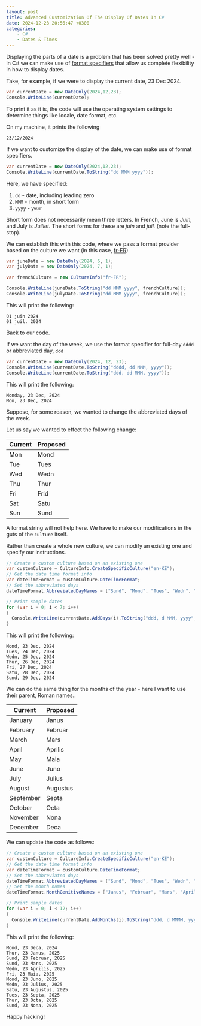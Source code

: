 ```yaml
---
layout: post
title: Advanced Customization Of The Display Of Dates In C#
date: 2024-12-23 20:56:47 +0300
categories:
    - C#
    - Dates & Times
---
```


Displaying the parts of a date is a problem that has been solved pretty well - in C# we can make use of [format specifiers](https://learn.microsoft.com/en-us/dotnet/standard/base-types/standard-date-and-time-format-strings) that allow us complete flexibility in how to display dates.

Take, for example, if we were to display the current date, 23 Dec 2024.

```csharp
var currentDate = new DateOnly(2024,12,23);
Console.WriteLine(currentDate);
```

To print it as it is, the code will use the operating system settings to determine things like locale, date format, etc.

On my machine, it prints the following

```plaintext
23/12/2024
```

If we want to customize the display of the date, we can make use of format specifiers.

```csharp
var currentDate = new DateOnly(2024,12,23);
Console.WriteLine(currentDate.ToString("dd MMM yyyy"));
```

Here, we have specified:

1. `dd` - date, including leading zero
2. `MMM` - month, in short form
3. `yyyy` - year

Short form does not necessarily mean three letters. In French, June is *Juin,* and July is *Juillet*. The short forms for these are *juin* and *juil.* (note the full-stop).

We can establish this with this code, where we pass a format provider based on the culture we want (in this case, [fr-FR](https://simplelocalize.io/data/locales/))

```csharp
var juneDate = new DateOnly(2024, 6, 1);
var julyDate = new DateOnly(2024, 7, 1);

var frenchCulture = new CultureInfo("fr-FR");

Console.WriteLine(juneDate.ToString("dd MMM yyyy", frenchCulture));
Console.WriteLine(julyDate.ToString("dd MMM yyyy", frenchCulture));
```

This will print the following:

```plaintext
01 juin 2024
01 juil. 2024
```

Back to our code.

If we want the day of the week, we use the format specifier for full-day `dddd` or abbreviated day, `ddd`

```csharp
var currentDate = new DateOnly(2024, 12, 23);
Console.WriteLine(currentDate.ToString("dddd, dd MMM, yyyy"));
Console.WriteLine(currentDate.ToString("ddd, dd MMM, yyyy"));
```

This will print the following:

```plaintext
Monday, 23 Dec, 2024
Mon, 23 Dec, 2024
```

Suppose, for some reason, we wanted to change the abbreviated days of the week. 

Let us say we wanted to effect the following change:

| Current | Proposed |
| ------- | -------- |
| Mon     | Mond     |
| Tue     | Tues     |
| Wed     | Wedn     |
| Thu     | Thur     |
| Fri     | Frid     |
| Sat     | Satu     |
| Sun     | Sund     |

A format string will not help here. We have to make our modifications in the guts of the `culture` itself.

Rather than create a whole new culture, we can modify an existing one and specify our instructions.

```csharp
// Create a custom culture based on an existing one
var customCulture = CultureInfo.CreateSpecificCulture("en-KE");
// Get the date time format info
var dateTimeFormat = customCulture.DateTimeFormat;
// Set the abbreviated days
dateTimeFormat.AbbreviatedDayNames = ["Sund", "Mond", "Tues", "Wedn", "Thur", "Fri", "Satu"];

// Print sample dates
for (var i = 0; i < 7; i++)
{
  Console.WriteLine(currentDate.AddDays(i).ToString("ddd, d MMM, yyyy", customCulture));
}
```

This will print the following:

```plaintext
Mond, 23 Dec, 2024
Tues, 24 Dec, 2024
Wedn, 25 Dec, 2024
Thur, 26 Dec, 2024
Fri, 27 Dec, 2024
Satu, 28 Dec, 2024
Sund, 29 Dec, 2024
```

We can do the same thing for the months of the year - here I want to use their parent, Roman names..

| Current   | Proposed |
| --------- | -------- |
| January   | Janus    |
| February  | Februar  |
| March     | Mars     |
| April     | Aprilis  |
| May       | Maia     |
| June      | Juno     |
| July      | Julius   |
| August    | Augustus |
| September | Septa    |
| October   | Octa     |
| November  | Nona     |
| December  | Deca     |

We can update the code as follows:

```csharp
// Create a custom culture based on an existing one
var customCulture = CultureInfo.CreateSpecificCulture("en-KE");
// Get the date time format info
var dateTimeFormat = customCulture.DateTimeFormat;
// Set the abbreviated days
dateTimeFormat.AbbreviatedDayNames = ["Sund", "Mond", "Tues", "Wedn", "Thur", "Fri", "Satu"];
// Set the month names
dateTimeFormat.MonthGenitiveNames = ["Janus", "Februar", "Mars", "Aprilis", "Maia", "Juno", "Julius", "Augustus", "Septa", "Octa", "Nona", "Deca", ""];

// Print sample dates
for (var i = 0; i < 12; i++)
{
  Console.WriteLine(currentDate.AddMonths(i).ToString("ddd, d MMMM, yyyy", customCulture));
}
```

This will print the following:

```plaintext
Mond, 23 Deca, 2024
Thur, 23 Janus, 2025
Sund, 23 Februar, 2025
Sund, 23 Mars, 2025
Wedn, 23 Aprilis, 2025
Fri, 23 Maia, 2025
Mond, 23 Juno, 2025
Wedn, 23 Julius, 2025
Satu, 23 Augustus, 2025
Tues, 23 Septa, 2025
Thur, 23 Octa, 2025
Sund, 23 Nona, 2025
```

Happy hacking!